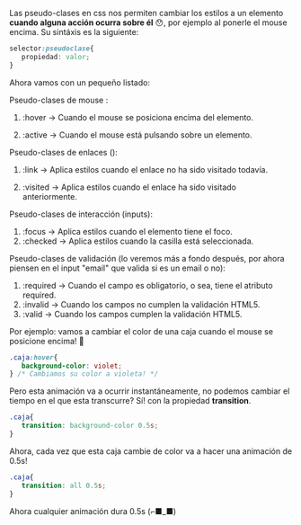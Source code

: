 Las pseudo-clases en css nos permiten cambiar los estilos a un elemento **cuando alguna acción ocurra sobre él** 😯, por ejemplo al ponerle el mouse encima. Su sintáxis es la siguiente:

```css
selector:pseudoclase{
   propiedad: valor;
}
```

Ahora vamos con un pequeño listado:

Pseudo-clases de mouse :

1. :hover -> Cuando el mouse se posiciona encima del elemento.

2. :active -> Cuando el mouse está pulsando sobre un elemento.

Pseudo-clases de enlaces (<a>):

1. :link ->	Aplica estilos cuando el enlace no ha sido visitado todavía.

2. :visited ->	Aplica estilos cuando el enlace ha sido visitado anteriormente.

Pseudo-clases de interacción (inputs):

1. :focus ->	Aplica estilos cuando el elemento tiene el foco.
2. :checked ->	Aplica estilos cuando la casilla está seleccionada.

Pseudo-clases de validación (lo veremos más a fondo después, por ahora piensen en el input "email" que valida si es un email o no):

1. :required ->	Cuando el campo es obligatorio, o sea, tiene el atributo required.
2. :invalid ->	Cuando los campos no cumplen la validación HTML5.
3. :valid ->	Cuando los campos cumplen la validación HTML5. 

Por ejemplo: vamos a cambiar el color de una caja cuando el mouse se posicione encima! 🧐

```css
.caja:hover{
   background-color: violet;
} /* Cambiamos su color a violeta! */
```

Pero esta animación va a ocurrir instantáneamente, no podemos cambiar el tiempo en el que esta transcurre? Sí! con la propiedad **transition**.

```css
.caja{
   transition: background-color 0.5s;
}
```

Ahora, cada vez que esta caja cambie de color va a hacer una animación de 0.5s!

```css
.caja{
   transition: all 0.5s;
}
```

Ahora cualquier animación dura 0.5s (⌐■_■)